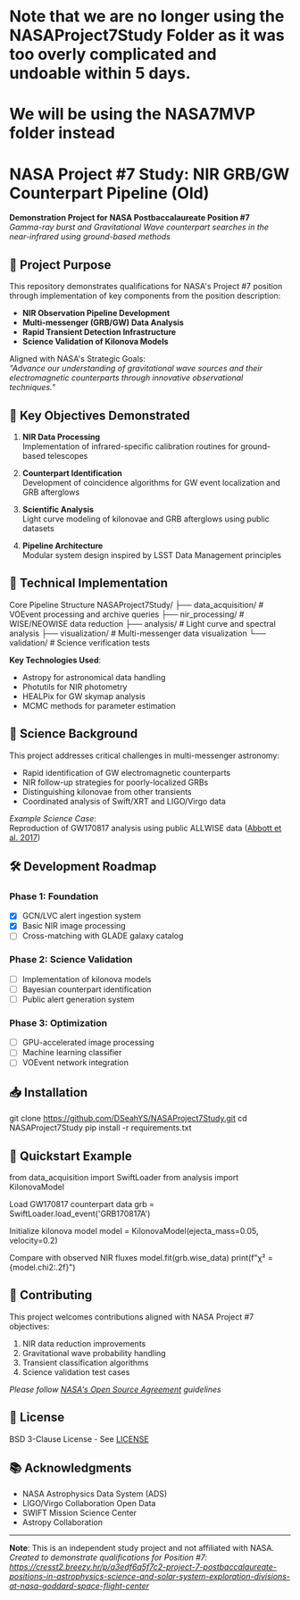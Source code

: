 # Note that we are no longer using the NASAProject7Study Folder as it was too overly complicated and undoable within 5 days.
# We will be using the NASA7MVP folder instead

# NASA Project #7 Study: NIR GRB/GW Counterpart Pipeline (Old)

**Demonstration Project for NASA Postbaccalaureate Position #7**  
*Gamma-ray burst and Gravitational Wave counterpart searches in the near-infrared using ground-based methods*

## 🚀 Project Purpose
This repository demonstrates qualifications for NASA's Project #7 position through implementation of key components from the position description:

- **NIR Observation Pipeline Development**
- **Multi-messenger (GRB/GW) Data Analysis**
- **Rapid Transient Detection Infrastructure**
- **Science Validation of Kilonova Models**

Aligned with NASA's Strategic Goals:  
*"Advance our understanding of gravitational wave sources and their electromagnetic counterparts through innovative observational techniques."*

## 📌 Key Objectives Demonstrated
1. **NIR Data Processing**  
   Implementation of infrared-specific calibration routines for ground-based telescopes

2. **Counterpart Identification**  
   Development of coincidence algorithms for GW event localization and GRB afterglows

3. **Scientific Analysis**  
   Light curve modeling of kilonovae and GRB afterglows using public datasets

4. **Pipeline Architecture**  
   Modular system design inspired by LSST Data Management principles

## 🔭 Technical Implementation

Core Pipeline Structure
NASAProject7Study/
├── data_acquisition/ # VOEvent processing and archive queries
├── nir_processing/ # WISE/NEOWISE data reduction
├── analysis/ # Light curve and spectral analysis
├── visualization/ # Multi-messenger data visualization
└── validation/ # Science verification tests

**Key Technologies Used**:
- Astropy for astronomical data handling
- Photutils for NIR photometry
- HEALPix for GW skymap analysis
- MCMC methods for parameter estimation

## 🌌 Science Background
This project addresses critical challenges in multi-messenger astronomy:
- Rapid identification of GW electromagnetic counterparts
- NIR follow-up strategies for poorly-localized GRBs
- Distinguishing kilonovae from other transients
- Coordinated analysis of Swift/XRT and LIGO/Virgo data

*Example Science Case*:  
Reproduction of GW170817 analysis using public ALLWISE data ([Abbott et al. 2017](https://doi.org/10.3847/2041-8213/aa91c9))

## 🛠 Development Roadmap
### Phase 1: Foundation
- [x] GCN/LVC alert ingestion system
- [x] Basic NIR image processing
- [ ] Cross-matching with GLADE galaxy catalog

### Phase 2: Science Validation
- [ ] Implementation of kilonova models
- [ ] Bayesian counterpart identification
- [ ] Public alert generation system

### Phase 3: Optimization
- [ ] GPU-accelerated image processing
- [ ] Machine learning classifier
- [ ] VOEvent network integration

## 📥 Installation

git clone https://github.com/DSeahYS/NASAProject7Study.git
cd NASAProject7Study
pip install -r requirements.txt


## 🧪 Quickstart Example
from data_acquisition import SwiftLoader
from analysis import KilonovaModel

Load GW170817 counterpart data
grb = SwiftLoader.load_event('GRB170817A')

Initialize kilonova model
model = KilonovaModel(ejecta_mass=0.05, velocity=0.2)

Compare with observed NIR fluxes
model.fit(grb.wise_data)
print(f"χ² = {model.chi2:.2f}")


## 🤝 Contributing
This project welcomes contributions aligned with NASA Project #7 objectives:
1. NIR data reduction improvements
2. Gravitational wave probability handling
3. Transient classification algorithms
4. Science validation test cases

*Please follow [NASA's Open Source Agreement](https://code.nasa.gov/#/faq) guidelines*

## 📜 License
BSD 3-Clause License - See [LICENSE](LICENSE)

## 📚 Acknowledgments
- NASA Astrophysics Data System (ADS)
- LIGO/Virgo Collaboration Open Data
- SWIFT Mission Science Center
- Astropy Collaboration

---

**Note**: This is an independent study project and not affiliated with NASA.  
*Created to demonstrate qualifications for Position #7: https://cresst2.breezy.hr/p/a3edf6a5f7c2-project-7-postbaccalaureate-positions-in-astrophysics-science-and-solar-system-exploration-divisions-at-nasa-goddard-space-flight-center*
